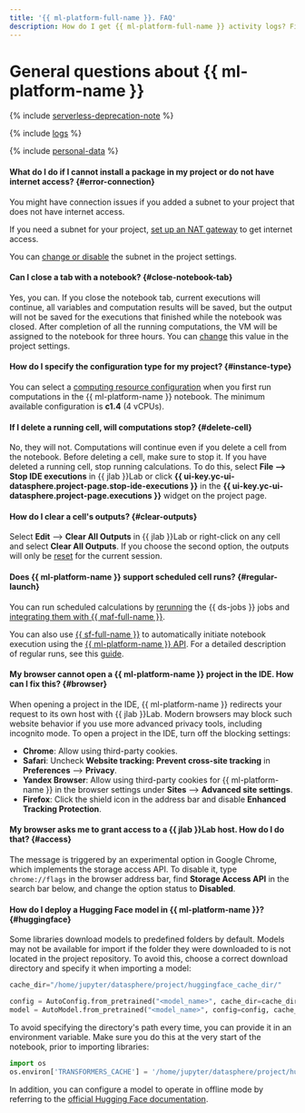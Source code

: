 ```yaml
---
title: '{{ ml-platform-full-name }}. FAQ'
description: How do I get {{ ml-platform-full-name }} activity logs? Find the answer to this and other questions in this article.
---
```


# General questions about {{ ml-platform-name }}

{% include [serverless-deprecation-note](../../_includes/datasphere/serverless-deprecation-note.md) %}

{% include [logs](../../_qa/logs.md) %}

{% include [personal-data](../../_qa/personal-data.md) %}

#### What do I do if I cannot install a package in my project or do not have internet access? {#error-connection}

You might have connection issues if you added a subnet to your project that does not have internet access.

If you need a subnet for your project, [set up an NAT gateway](../../vpc/operations/create-nat-gateway.md) to get internet access.

You can [change or disable](../operations/projects/update.md) the subnet in the project settings.

#### Can I close a tab with a notebook? {#close-notebook-tab}

Yes, you can. If you close the notebook tab, current executions will continue, all variables and computation results will be saved, but the output will not be saved for the executions that finished while the notebook was closed.
After completion of all the running computations, the VM will be assigned to the notebook for three hours. You can [change](../operations/projects/update.md) this value in the project settings.

#### How do I specify the configuration type for my project? {#instance-type}

You can select a [computing resource configuration](../concepts/configurations.md) when you first run computations in the {{ ml-platform-name }} notebook. The minimum available configuration is **c1.4** (4 vCPUs).

#### If I delete a running cell, will computations stop? {#delete-cell}

No, they will not. Computations will continue even if you delete a cell from the notebook. Before deleting a cell, make sure to stop it. If you have deleted a running cell, stop running calculations. To do this, select **File ⟶ Stop IDE executions** in {{ jlab }}Lab or click **{{ ui-key.yc-ui-datasphere.project-page.stop-ide-executions }}** in the **{{ ui-key.yc-ui-datasphere.project-page.executions }}** widget on the project page.

#### How do I clear a cell's outputs? {#clear-outputs}

Select **Edit** ⟶ **Clear All Outputs** in {{ jlab }}Lab or right-click on any cell and select **Clear All Outputs**. If you choose the second option, the outputs will only be [reset](../operations/projects/clear-outputs.md) for the current session.

#### Does {{ ml-platform-name }} support scheduled cell runs? {#regular-launch}

You can run scheduled calculations by [rerunning](../concepts/jobs/fork.md) the {{ ds-jobs }} jobs and [integrating them with {{ maf-full-name }}](../concepts/jobs/airflow.md).

You can also use [{{ sf-full-name }}](../../functions/concepts/trigger/timer.md) to automatically initiate notebook execution using the [{{ ml-platform-name }} API](../api-ref/overview.md). For a detailed description of regular runs, see this [guide](../tutorials/regular-launch.md).

#### My browser cannot open a {{ ml-platform-name }} project in the IDE. How can I fix this? {#browser}

When opening a project in the IDE, {{ ml-platform-name }} redirects your request to its own host with {{ jlab }}Lab. Modern browsers may block such website behavior if you use more advanced privacy tools, including incognito mode. To open a project in the IDE, turn off the blocking settings:

* **Chrome**: Allow using third-party cookies.
* **Safari**: Uncheck **Website tracking: Prevent cross-site tracking** in **Preferences** ⟶ **Privacy**.
* **Yandex Browser**: Allow using third-party cookies for {{ ml-platform-name }} in the browser settings under **Sites** ⟶ **Advanced site settings**.
* **Firefox**: Click the shield icon in the address bar and disable **Enhanced Tracking Protection**.

#### My browser asks me to grant access to a {{ jlab }}Lab host. How do I do that? {#access}

The message is triggered by an experimental option in Google Chrome, which implements the storage access API. To disable it, type `chrome://flags` in the browser address bar, find **Storage Access API** in the search bar below, and change the option status to **Disabled**.

#### How do I deploy a Hugging Face model in {{ ml-platform-name }}? {#huggingface}

Some libraries download models to predefined folders by default. Models may not be available for import if the folder they were downloaded to is not located in the project repository. To avoid this, choose a correct download directory and specify it when importing a model:

```python
cache_dir="/home/jupyter/datasphere/project/huggingface_cache_dir/"

config = AutoConfig.from_pretrained("<model_name>", cache_dir=cache_dir)
model = AutoModel.from_pretrained("<model_name>", config=config, cache_dir=cache_dir)
```

To avoid specifying the directory's path every time, you can provide it in an environment variable. Make sure you do this at the very start of the notebook, prior to importing libraries:

```python
import os
os.environ['TRANSFORMERS_CACHE'] = '/home/jupyter/datasphere/project/huggingface_cache_dir/'
```

In addition, you can configure a model to operate in offline mode by referring to the [official Hugging Face documentation](https://huggingface.co/docs/transformers/installation#fetch-models-and-tokenizers-to-use-offline).